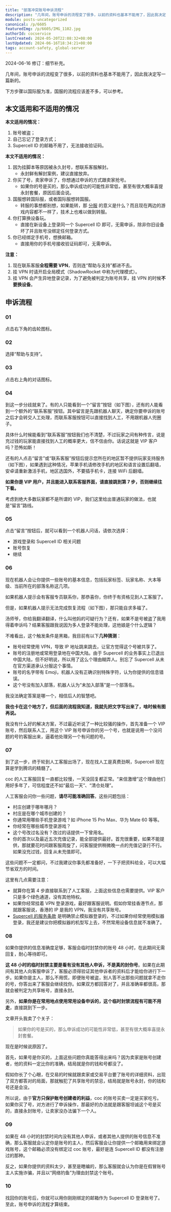 ```yaml
---
title: "部落冲突账号申诉流程"
description: "几年间，账号申诉的流程变了很多，以前的资料也基本不能用了，因此我决定写一篇新的。下方步骤以国际服为准，国服的流程应该差不多，可以参考。本文适用的情况：账号被盗、自己忘记了登录方式、Supercell ID 的邮箱不用了，无法接收验证码。"
module: posts-uncategorized
canonical: /p/6605
featuredImg: /p/6605/IMG_1102.jpg
authorId: cocservice
lastCreated: 2024-05-20T22:08:32+08:00
lastUpdated: 2024-06-16T18:34:21+08:00
tags: account-safety, global-server
---
```


<PostHistory>
2024-06-16 修订：细节补充。
</PostHistory>

几年间，账号申诉的流程变了很多，以前的资料也基本不能用了，因此我决定写一篇新的。

下方步骤以国际服为准，国服的流程应该差不多，可以参考。

## 本文适用和不适用的情况

**本文适用的情况：**

1. 账号被盗；
2. 自己忘记了登录方式；
3. Supercell ID 的邮箱不用了，无法接收验证码。

**本文不适用的情况：**

1. 因为挂脚本等原因被永久封号，想联系客服解封。
   - 永封鲜有解封案例，建议直接放弃。
2. 你买了号，卖家申诉了，你想通过申诉的方式跟卖家抢号。
   - 如果你的号是买的，那么申诉成功的可能性非常低，甚至有很大概率喜提永封套餐，原因后面会说。
3. 国服想转国际服，或者国际服想转国服。
   - 转服的事想都别想，如果能转，那 [分服](/p/2754) 的意义是什么？而且现在两边的游戏内容都不一样了，技术上也难以做到转服。
4. 你打算换设备玩。
   - 直接在新设备上登录同一个 Supercell ID 即可，无需申诉，除非你旧设备坏了并且账号没绑定任何登录方式。
5. 你已经绑定手机号，想换邮箱。
   - 直接用你的手机号接收验证码即可，无需申诉。

**注意：**

1. 现在联系客服**全程需要 VPN**，否则连“帮助与支持”都进不去。
2. 挂 VPN 时请开启全局模式（ShadowRocket 中称为代理模式）。
3. 挂 VPN 会产生异地登录记录，为了避免被判定为账号共享，挂 VPN 的时候**不要换设备**。

## 申诉流程

### 01

点击右下角的齿轮图标。

<Pic src="/p/6605/IMG_1101.jpg" width="478" height="580" alt="" maxWidth="239px" />

### 02

选择“帮助与支持”。

<Pic src="/p/6605/IMG_1102.jpg" width="1330" height="970" alt="" maxWidth="665px" />

### 03

点击右上角的对话图标。

<Pic src="/p/6605/IMG_1103.jpg" width="1170" height="2532" alt="" maxWidth="390px" />

### 04

到这一步分歧就来了。有的人只能看到一个“留言”按钮（如下图），还有的人能看到一个额外的“联系客服”按钮。其中留言是先跟机器人聊天，确定你要申诉的账号之后才会转交人工处理，而联系客服按钮可以直接找到人工，不用跟机器人兜圈子。

具体什么时候能看到“联系客服”按钮我们也不清楚，不过玩家之间有种传言，说是充过钱的玩家能直接找到人工的概率更大，信不信由你。话说这就是 VIP 客户吗？恐怖如斯！

还有的人点击“留言”或“联系客服”按钮后提示您所在的地区暂不提供玩家支持服务（如下图），如果遇到这种情况，苹果手机请修改手机的地区和语言设置后翻墙，安卓请重新激活手机，地区选国外，不要插手机卡，连接 WiFi 后翻墙。

<Pic src="/p/6605/03609ed02f2eb938fc46963390628535e4dd6f55.jpg" width="1080" height="2316" caption="图片来源：<a href='https://tieba.baidu.com/p/8123173744' target='_blank' rel='noreferrer noopener'>大陆地区无法使用帮助与支持了（百度贴吧）</a>" maxWidth="360px" />

**如果你是 VIP 用户，并且能进入联系客服界面，请直接跳到第 7 步，否则继续往下看。**

考虑到绝大多数玩家都不是所谓的 VIP，我们这里给出普通玩家的做法，也就是“留言”路线。

<Pic src="/p/6605/IMG_1104.jpg" width="1170" height="2532" alt="" maxWidth="390px" />

### 05

点击“留言”按钮后，就可以看到一个机器人问话，请依次选择：

- 游戏登录和 Supercell ID 相关问题
- 账号恢复
- 继续

<Pic src="/p/6605/IMG_1105.jpg" width="1170" height="2532" alt="" maxWidth="390px" />
<Pic src="/p/6605/IMG_1106.jpg" width="1170" height="2532" alt="" maxWidth="390px" />

### 06

现在机器人会让你提供一些账号的基本信息，包括玩家标签、玩家名称、大本等级、当前所在的部落名称这几项。

<Pic src="/p/6605/IMG_1111.jpg" width="1170" height="2532" alt="" maxWidth="390px" />

如果机器人提示会有客服专员联系你，那恭喜你，你终于有资格见到人工客服了。

但是，如果机器人提示无法完成恢复流程（如下图），那只能自求多福了。

<Pic src="/p/6605/IMG_1114.jpg" width="1170" height="2532" alt="" maxWidth="390px" />

汤师爷，你给我翻译翻译，什么叫他妈的可疑行为？还有，如果不是号被盗了我用得着申诉吗？结果客服跟我说因为多人登录不能处理，这他娘是个什么逻辑？

不难看出，这个触发条件是黑箱，我目前有以下**几种猜测**：

- 账号经常使用 VPN，导致 IP 地址跳来跳去，让官方觉得这个号被共享了。
- 账号的注册地或常用登录地在中国大陆。由于 Supercell 的业务事实上已退出中国大陆，但不好明说，所以用了这么个理由糊弄人。别忘了 Supercell 从未在官方渠道承认分服这个事情。
- 账号的名字带有 Emoji，机器人没有正确识别特殊字符，认为你提供的信息错误。
- 这个号没有加入部落，机器人认为“未加入部落”是一个部落名。

我没法确定答案是哪一个，相信后人的智慧吧。

**我也卡在这个地方了，但后面的流程我知道，我就先把文字写出来了，啥时候有图再说。**

我没有什么好的解决方案，不过最近听说了一种比较骚的操作，首先准备一个 VIP 账号，然后联系人工，用这个 VIP 账号申诉你的另一个号，也就是说用一个没问题的号钓客服出来，逼着他处理另一个有问题的号。

### 07

到了这一步，终于轮到人工客服出场了，现在找人工是真费劲啊，Supercell 现在算是学到腾讯的精髓了。

coc 的人工客服回复一直都比较慢，一天没回复都正常。“来信激增”这个理由他们用好多年了，可信程度还不如“最后一天”、“清仓处理”。

人工客服会问你一些问题，**请尽可能准确回答**。这些问题包括：

- 村庄创建于哪年哪月？
- 村庄是在哪个城市创建的？
- 你通常用哪些手机登录游戏？如 iPhone 15 Pro Max、华为 Mate 60 等等。
- 你经常在哪些城市登录游戏？
- 这个号改过名没有？改过的话提供一下曾用名。
- 你的首次以及最近五次充值记录，能全部提供最好。首充很重要，如果不能提供，那就要花时间跟客服周旋了，问客服提供稍微晚一点的充值记录行不行。如果没充过钱，回复从未充值即可。

这些问题不一定都问，不过我建议你事先都准备好，一下子把资料给全，可以大幅节省双方的时间。

这里有几点需要注意：

- 就算你在第 4 步直接联系到了人工客服，上面这些信息也需要提供。VIP 客户只是多个绿色通道，没有其他特权。
- 如果你经常挂着 VPN 登录游戏，最好跟客服说明。假如你常挂香港节点，那就跟客服说，香港的 IP 是我的 VPN，我没有共享账号。
- [Supercell 的服务条款](https://supercell.com/en/terms-of-service/cn/) 是明确禁止模拟器登录的，不过如果你经常使用模拟器登录，我还是建议你把模拟器的机型写上去，不然常用设备信息就不准确了。

<Pic src="/p/6605/IMG_1115.png" width="1170" height="2532" alt="" maxWidth="390px" />

### 08

如果你提供的信息准确度足够，客服会临时封禁你的账号 48 小时，在此期间无需回复，耐心等待即可。

**这 48 小时的临时封禁主要是看有没有其他人申诉，不是真的封你号**。如果在此期间有其他人向客服申诉了，客服必须得验证其他申诉者的资料后才能给你进行下一步。如果你是主人，那么不用慌，即便账号被盗，别人答不出那些问题就拿不走你的号，你答出来了客服会继续找你。如果双方都回答对了，并且准确率都很高，那就会被判定为共享帐号，直接永封。

另外，**如果你是在常用地点使用常用设备申诉的，这个临时封禁流程有可能不用走**，直接跳到下一步。

文章开头我卖了个关子：

> 如果你的号是买的，那么申诉成功的可能性非常低，甚至有很大概率喜提永封套餐。

现在是时候说原因了。

首先，如果号是你买的，上面这些问题你真能答得出来吗？因为卖家是账号创建者，他的资料一定比你的准确，结局就是你的钱和号都没了。

假如你长了个心眼，在交易的时候就跟卖家或交易平台要了账号的详细资料，出现了双方都答对的局面，那就触犯了共享账号的禁忌，结局就是账号永封，你的钱和号还是会没。

所以说，由于**官方只保护账号创建者的利益**，coc 的账号买卖一定是买家吃亏。如果你买了号，对方进行了申诉操作，那最好的办法就是跟客服坦诚这个号是买的，直接永封账号，让卖家没办法骗下一个人。

### 09

如果在 48 小时的封禁时间内没有其他人申诉，或者其他人提供的账号信息不准确，那么客服就会认定你是账号的主人，然后客服会让你提供一个邮箱用来绑定游戏账号，这个邮箱必须没有绑定过 coc 账号，最好是连 Supercell ID 都没有注册过的那种。

反之，如果你提供的资料太少，甚至是瞎编的，那么客服就会认为你是在假冒账号主人实施诈骗，并且以“网络钓鱼”为理由封禁这个账号。

<Pic src="/p/6605/oqt4v8a15xq91.jpg" width="2732" height="1838" alt="网络钓鱼尝试" caption="图片来源：<a href='https://www.reddit.com/r/ClashOfClans/comments/xrrisz/a_year_after_my_150_win_streak_clan_was_stolen/' target='_blank' rel='noreferrer noopener'>A year after my 150 win streak clan was stolen… | Reddit</a><br>没找到中文截图，凑合看吧（现在找 coc 的中文资料比找对象都费劲）" />

### 10

找回你的账号后，你就可以用你刚刚绑定的邮箱作为 Supercell ID 登录账号了。至此，账号申诉的流程才算结束。
